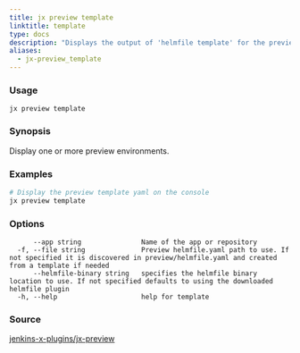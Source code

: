 ```yaml
---
title: jx preview template
linktitle: template
type: docs
description: "Displays the output of 'helmfile template' for the preview ***Aliases**: tmp*"
aliases:
  - jx-preview_template
---
```


### Usage

```
jx preview template
```

### Synopsis

Display one or more preview environments.

### Examples

  ```bash
  # Display the preview template yaml on the console
  jx preview template

  ```
### Options

```
      --app string               Name of the app or repository
  -f, --file string              Preview helmfile.yaml path to use. If not specified it is discovered in preview/helmfile.yaml and created from a template if needed
      --helmfile-binary string   specifies the helmfile binary location to use. If not specified defaults to using the downloaded helmfile plugin
  -h, --help                     help for template
```



### Source

[jenkins-x-plugins/jx-preview](https://github.com/jenkins-x-plugins/jx-preview)
